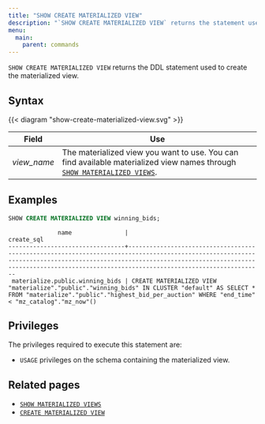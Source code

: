 ```yaml
---
title: "SHOW CREATE MATERIALIZED VIEW"
description: "`SHOW CREATE MATERIALIZED VIEW` returns the statement used to create the materialized view"
menu:
  main:
    parent: commands
---
```


`SHOW CREATE MATERIALIZED VIEW` returns the DDL statement used to create the materialized view.

## Syntax

{{< diagram "show-create-materialized-view.svg" >}}

Field | Use
------|-----
_view&lowbar;name_ | The materialized view you want to use. You can find available materialized view names through [`SHOW MATERIALIZED VIEWS`](../show-materialized-views).

## Examples

```sql
SHOW CREATE MATERIALIZED VIEW winning_bids;
```
```nofmt
              name               |                                                                                                                       create_sql
---------------------------------+--------------------------------------------------------------------------------------------------------------------------------------------------------------------------------------------------------------------------------------------------------
 materialize.public.winning_bids | CREATE MATERIALIZED VIEW "materialize"."public"."winning_bids" IN CLUSTER "default" AS SELECT * FROM "materialize"."public"."highest_bid_per_auction" WHERE "end_time" < "mz_catalog"."mz_now"()
```

## Privileges

The privileges required to execute this statement are:

- `USAGE` privileges on the schema containing the materialized view.

## Related pages

- [`SHOW MATERIALIZED VIEWS`](../show-materialized-views)
- [`CREATE MATERIALIZED VIEW`](../create-materialized-view)
